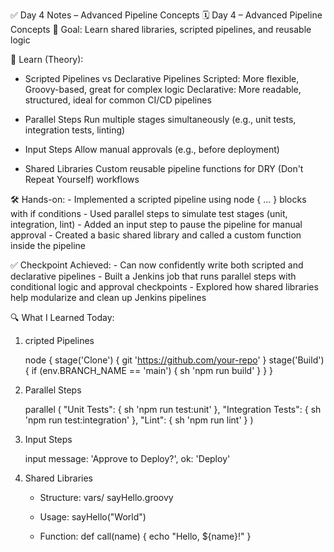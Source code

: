 ✅ Day 4 Notes – Advanced Pipeline Concepts
🗓️ Day 4 – Advanced Pipeline Concepts
🎯 Goal: Learn shared libraries, scripted pipelines, and reusable logic

🧠 Learn (Theory):
- Scripted Pipelines vs Declarative Pipelines
    Scripted: More flexible, Groovy-based, great for complex logic
    Declarative: More readable, structured, ideal for common CI/CD pipelines

- Parallel Steps
    Run multiple stages simultaneously (e.g., unit tests, integration tests, linting)

- Input Steps
    Allow manual approvals (e.g., before deployment)

- Shared Libraries
    Custom reusable pipeline functions for DRY (Don't Repeat Yourself) workflows

🛠️ Hands-on:
    - Implemented a scripted pipeline using node { ... } blocks with if conditions
    - Used parallel steps to simulate test stages (unit, integration, lint)
    - Added an input step to pause the pipeline for manual approval
    - Created a basic shared library and called a custom function inside the pipeline

✅ Checkpoint Achieved:
    - Can now confidently write both scripted and declarative pipelines
    - Built a Jenkins job that runs parallel steps with conditional logic and approval checkpoints
    - Explored how shared libraries help modularize and clean up Jenkins pipelines

🔍 What I Learned Today:
1. cripted Pipelines

    node {
    stage('Clone') {
        git 'https://github.com/your-repo'
    }
    stage('Build') {
        if (env.BRANCH_NAME == 'main') {
        sh 'npm run build'
        }
    }
    }
2. Parallel Steps

    parallel (
    "Unit Tests": { sh 'npm run test:unit' },
    "Integration Tests": { sh 'npm run test:integration' },
    "Lint": { sh 'npm run lint' }
    )

3. Input Steps

    input message: 'Approve to Deploy?', ok: 'Deploy'

4. Shared Libraries

    - Structure:
        vars/
        sayHello.groovy
        
    - Usage:
        sayHello("World")

    - Function:
        def call(name) {
        echo "Hello, ${name}!"
        }
